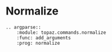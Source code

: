 # Normalize

```{eval-rst}
.. argparse::
    :module: topaz.commands.normalize
    :func: add_arguments
    :prog: normalize
```
